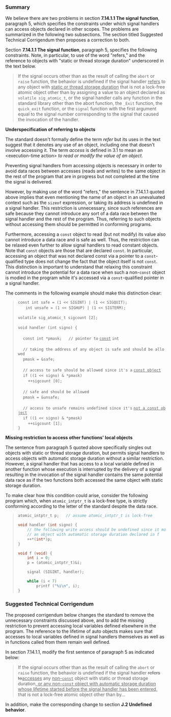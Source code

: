 ### Summary

We believe there are two problems in section **7.14.1.1 The signal function**,
paragraph 5, which specifies the constraints under which signal handlers can
access objects declared in other scopes. The problems are summarized in the
following two subsections. The section titled Suggested Technical Corrigendum
then proposes a correction to both.

Section **7.14.1.1 The signal function**, paragraph 5, specifies the following
constraints. Note, in particular, to use of the word "refers," and the reference
to objects with "static or thread storage duration" underscored in the text
below.

> If the signal occurs other than as the result of calling the `abort` or `raise`
> function, the behavior is undefined if the signal handler <ins>refers</ins> to
> any object with <ins>static or thread storage duration</ins> that is not a
> lock-free atomic object other than by assigning a value to an object declared as
> `volatile sig_atomic_t`, or the signal handler calls any function in the
> standard library other than the abort function, the `_Exit` function, the
> `quick_exit` function, or the `signal` function with the first argument equal to
> the signal number corresponding to the signal that caused the invocation of the
> handler.

**Underspecification of referring to objects**

The standard doesn't formally define the term *refer* but its uses in the text
suggest that it denotes any use of an object, including one that doesn't involve
accessing it. The term *access* is defined in 3.1 to mean an \<execution-time
action\> *to read or modify the value of an object.*

Preventing signal handlers from accessing objects is necessary in order to avoid
data races between accesses (reads and writes) to the same object in the rest of
the program that are in progress but not completed at the time the signal is
delivered.

However, by making use of the word "refers," the sentence in 7.14.1.1 quoted
above implies that even mentioning the name of an object in an unevaluated
context such as the `sizeof` expression, or taking its address is undefined in a
signal handler. This restriction is unnecessary, since such references are safe
because they cannot introduce any sort of a data race between the signal handler
and the rest of the program. Thus, referring to such objects without accessing
them should be permitted in conforming programs.

Furthermore, accessing a `const` object to read (but not modify) its value also
cannot introduce a data race and is safe as well. Thus, the restriction can be
relaxed even further to allow signal handlers to read constant objects. Note
that `const` objects are those that are declared `const`. In particular,
accessing an object that was not declared const via a pointer to a
`const`-qualified type does not change the fact that the object itself is not
`const`. This distinction is important to understand that relaxing this
constraint cannot introduce the potential for a data race when such a
non-`const` object is modied in the program while it's accessed via a
`const`-qualified pointer in a signal handler.

The comments in the following example should make this distinction clear:

> `const int safe = (1 << SIGINT) | (1 << SIGQUIT);`  
>       `int unsafe = (1 << SIGHUP) | (1 << SIGTERM);`  
>     
> `volatile sig_atomic_t sigcount [2];`  
>     
> `void handler (int signo) {`  
>     
>     `const int *pmask;   // pointer to` <ins>`const`</ins> `int`  
>     
>     `// taking the address of any object is safe and should be allowed`  
>     `pmask = &safe;`  
>     
>     `// access to safe should be allowed since it's a` <ins>`const object`</ins>  
>     `if ((1 << signo) & *pmask)`  
>         `++sigcount [0];`  
>     
>     `// safe and should be allowed`  
>     `pmask = &unsafe;`  
>     
>     `// access to unsafe remains undefined since it's` <ins>`not a const object`</ins>  
>     `if ((1 << signo) & *pmask)`  
>         `++sigcount [1];`  
> `}`

**Missing restriction to access other functions' local objects**

The sentence from paragraph 5 quoted above specifically singles out objects with
static or thread storage duration, but permits signal handlers to access objects
with automatic storage duration without a similar restriction. However, a signal
handler that has access to a local variable defined in another function whose
execution is interrupted by the delivery of a signal resulting in the invocation
of the signal handler contains the same potential data race as if the two
functions both accessed the same object with static storage duration.

To make clear how this condition could arise, consider the following program
which, when `atomic_intptr_t` is a lock-free type, is strictly conforming
according to the letter of the standard despite the data race.

> ```c
> atomic_intptr_t p;   // assume atomic_intptr_t is lock-free
>
> void handler (int signo) {
>     // the following write access should be undefined since it modifies
>     // an object with automatic storage duration declared in f
>     ++*(int*)p;
> }
>
> void f (void) {
>     int i = 0;
>     p = (atomic_intptr_t)&i;
>
>     signal (SIGINT, handler);
>
>     while (i < 7)
>         printf ("%i\n", i);
> }
> ```

### Suggested Technical Corrigendum

The proposed corrigendum below changes the standard to remove the unnecessary
constraints discussed above, and to add the missing restriction to prevent
accessing local variables defined elsewhere in the program. The reference to the
lifetime of auto objects makes sure that accesses to local variables defined in
signal handlers themselves as well as in functions called from them remain well
defined.

In section 7.14.1.1, modify the first sentence of paragraph 5 as indicated
below:

> If the signal occurs other than as the result of calling the `abort` or `raise`
> function, the behavior is undefined if the signal handler <del>refers
> to</del><ins>accesses</ins> any <ins>non-`const`</ins> object with static or
> thread storage duration<ins>, or any non-`const` object with automatic storage
> duration whose lifetime started before the signal handler has been
> entered,</ins> that is not a lock-free atomic object other than by...

In addition, make the corresponding change to section **J.2 Undefined
behavior**.
